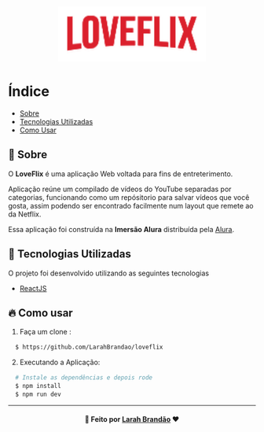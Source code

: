 <h3 align="center">
    <img alt="Logo" title="#logo" width="300px" src="src/assets/images/loveflix@logo.png">
</h3>


# Índice

- [Sobre](#sobre)
- [Tecnologias Utilizadas](#tecnologias-utilizadas)
- [Como Usar](#como-usar)

<a id="sobre"></a>

## :bookmark: Sobre

O <strong>LoveFlix</strong> é uma aplicação Web voltada para fins de entreterimento.

Aplicação reúne um compilado de vídeos do YouTube separadas por categorias, funcionando como um repósitorio para salvar vídeos que você gosta, assim podendo ser encontrado facilmente num layout que remete ao da Netflix.

Essa aplicação foi construída na <strong>Imersão Alura</strong> distribuída pela [Alura](https://www.alura.com.br/).

<a id="tecnologias-utilizadas"></a>

## :rocket: Tecnologias Utilizadas

O projeto foi desenvolvido utilizando as seguintes tecnologias

- [ReactJS](https://reactjs.org/)

<a id="como-usar"></a>

## :fire: Como usar

1. Faça um clone :

```sh
  $ https://github.com/LarahBrandao/loveflix
```

2. Executando a Aplicação:

```sh
  # Instale as dependências e depois rode
  $ npm install
  $ npm run dev

```

---

<h4 align="center">
   🌹 Feito por <a href="https://www.linkedin.com/in/larahbrandao/" target="_blank">Larah Brandão</a> ❤️
</h4>
